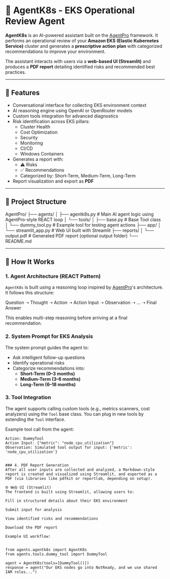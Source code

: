 # 🧠 AgentK8s - EKS Operational Review Agent

**AgentK8s** is an AI-powered assistant built on the [AgentPro](https://github.com/traversaal/agentpro) framework. It performs an operational review of your **Amazon EKS (Elastic Kubernetes Service)** cluster and generates a **prescriptive action plan** with categorized recommendations to improve your environment.

The assistant interacts with users via a **web-based UI (Streamlit)** and produces a **PDF report** detailing identified risks and recommended best practices.

---

## 🚀 Features

- Conversational interface for collecting EKS environment context
- AI reasoning engine using OpenAI or OpenRouter models
- Custom tools integration for advanced diagnostics
- Risk identification across EKS pillars:
  - Cluster Health
  - Cost Optimization
  - Security
  - Monitoring
  - CI/CD
  - Windows Containers
- Generates a report with:
  - ⚠️ Risks
  - ✅ Recommendations
  - Categorized by: Short-Term, Medium-Term, Long-Term
- Report visualization and export as **PDF**

---

## 📁 Project Structure


AgentPro/ ├── agents/ │ ├── agentk8s.py # Main AI agent logic using AgentPro-style REACT loop │ └── tools/ │ ├── base.py # Base Tool class │ └── dummy_tool.py # Example tool for testing agent actions ├── app/ │ └── streamlit_app.py # Web UI built with Streamlit ├── reports/ │ └── output.pdf # Generated PDF report (optional output folder) └── README.md



---

## 🧠 How It Works

### 1. Agent Architecture (REACT Pattern)
`AgentK8s` is built using a reasoning loop inspired by [AgentPro](https://github.com/traversaal/agentpro)'s architecture. It follows this structure:


Question ➝ Thought ➝ Action ➝ Action Input ➝ Observation ➝ ... ➝ Final Answer



This enables multi-step reasoning before arriving at a final recommendation.

### 2. System Prompt for EKS Analysis
The system prompt guides the agent to:
- Ask intelligent follow-up questions
- Identify operational risks
- Categorize recommendations into:
  - **Short-Term (0–3 months)**
  - **Medium-Term (3–6 months)**
  - **Long-Term (6–18 months)**

### 3. Tool Integration
The agent supports calling custom tools (e.g., metrics scanners, cost analyzers) using the `Tool` base class. You can plug in new tools by extending the `Tool` interface.

Example tool call from the agent:

```text
Action: DummyTool
Action Input: {"metric": "node_cpu_utilization"}
Observation: Simulated tool output for input: {'metric': 'node_cpu_utilization'} 


### 4. PDF Report Generation
After all user inputs are collected and analyzed, a Markdown-style report is created and visualized using Streamlit, and exported as a PDF (via libraries like pdfkit or reportlab, depending on setup).

🌐 Web UI (Streamlit)
The frontend is built using Streamlit, allowing users to:

Fill in structured details about their EKS environment

Submit input for analysis

View identified risks and recommendations

Download the PDF report

Example UI workflow:


from agents.agentk8s import AgentK8s
from agents.tools.dummy_tool import DummyTool

agent = AgentK8s(tools=[DummyTool()])
response = agent("Our EKS nodes go into NotReady, and we use shared IAM roles...")

